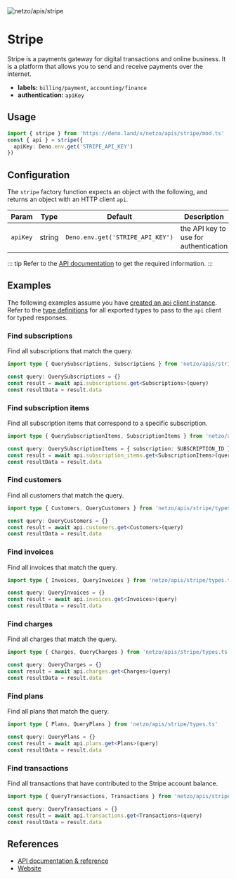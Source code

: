 <img src="https://raw.githubusercontent.com/netzo/netzo/main/assets/apis/stripe.svg" alt="netzo/apis/stripe" class="mb-5 w-75px">

# Stripe

Stripe is a payments gateway for digital transactions and online business. It is a platform that allows you to send and receive payments over the internet.

- **labels:** `billing/payment`, `accounting/finance`
- **authentication:** `apiKey`

## Usage

```ts
import { stripe } from 'https://deno.land/x/netzo/apis/stripe/mod.ts'
const { api } = stripe({
  apiKey: Deno.env.get('STRIPE_API_KEY')
})
```

## Configuration

The `stripe` factory function expects an object with the following, and returns an object with an HTTP client `api`.

| Param    | Type   | Default                          | Description                           |
|----------|--------|----------------------------------|---------------------------------------|
| `apiKey` | string | `Deno.env.get('STRIPE_API_KEY')` | the API key to use for authentication |


::: tip Refer to the [API documentation](https://stripe.com/docs/api) to get the required information.
:::

## Examples

The following examples assume you have [created an api client instance](#usage). Refer to the [type definitions](https://deno.land/x/netzo/apis/stripe/types.ts) for all exported types to pass to the `api` client for typed responses.

### Find subscriptions

Find all subscriptions that match the query.

```ts
import type { QuerySubscriptions, Subscriptions } from 'netzo/apis/stripe/types.ts'

const query: QuerySubscriptions = {}
const result = await api.subscriptions.get<Subscriptions>(query)
const resultData = result.data
```

### Find subscription items

Find all subscription items that correspond to a specific subscription.

```ts
import type { QuerySubscriptionItems, SubscriptionItems } from 'netzo/apis/stripe/types.ts'

const query: QuerySubscriptionItems = { subscription: SUBSCRIPTION_ID }
const result = await api.subscription_items.get<SubscriptionItems>(query)
const resultData = result.data
```

###  Find customers

Find all customers that match the query.

```ts
import type { Customers, QueryCustomers } from 'netzo/apis/stripe/types.ts'

const query: QueryCustomers = {}
const result = await api.customers.get<Customers>(query)
const resultData = result.data
```

### Find invoices

Find all invoices that match the query.

```ts
import type { Invoices, QueryInvoices } from 'netzo/apis/stripe/types.ts'

const query: QueryInvoices = {}
const result = await api.invoices.get<Invoices>(query)
const resultData = result.data
```

### Find charges

Find all charges that match the query.

```ts
import type { Charges, QueryCharges } from 'netzo/apis/stripe/types.ts'

const query: QueryCharges = {}
const result = await api.charges.get<Charges>(query)
const resultData = result.data
```

### Find plans

Find all plans that match the query.

```ts
import type { Plans, QueryPlans } from 'netzo/apis/stripe/types.ts'

const query: QueryPlans = {}
const result = await api.plans.get<Plans>(query)
const resultData = result.data
```

### Find transactions

Find all transactions that have contributed to the Stripe account balance.

```ts
import type { QueryTransactions, Transactions } from 'netzo/apis/stripe/types.ts'

const query: QueryTransactions = {}
const result = await api.transactions.get<Transactions>(query)
const resultData = result.data
```

## References

- [API documentation & reference](https://stripe.com/docs/api)
- [Website](https://stripe.com)
